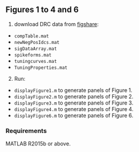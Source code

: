 
## Figures 1 to 4 and 6

1. download DRC data from [figshare](https://figshare.com/s/70c3d487f11680acc6d6):

- ``compTable.mat``
- ``newNegPosIdcs.mat``
- ``sigDataArray.mat``
- ``spikeforms.mat``
- ``tuningcurves.mat``
- ``TuningProperties.mat``

2. Run:
- ``displayFigure1.m`` to generate panels of Figure 1.
- ``displayFigure2.m`` to generate panels of Figure 2.
- ``displayFigure3.m`` to generate panels of Figure 3.
- ``displayFigure4.m`` to generate panels of Figure 4.
- ``displayFigure6.m`` to generate panels of Figure 6.

### Requirements

MATLAB R2015b or above.
